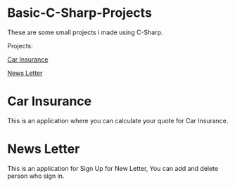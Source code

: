 # Basic-C-Sharp-Projects
These are some small projects i made using C-Sharp.

Projects:

[Car Insurance](https://github.com/DennisCodeGuru/Basic-C-Sharp-Projects/tree/main/CarInsurance)

[News Letter](https://github.com/DennisCodeGuru/Basic-C-Sharp-Projects/tree/main/NewsletterAppMVC)



#  Car Insurance
This is an application where you can calculate your quote for Car Insurance.

#  News Letter
This is an application for Sign Up for New Letter, You can add and delete person who sign in.
